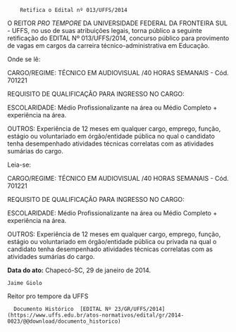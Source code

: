         Retifica o Edital nº 013/UFFS/2014  

O REITOR *PRO TEMPORE* DA UNIVERSIDADE FEDERAL DA FRONTEIRA SUL - UFFS, no uso de suas atribuições legais, torna público a seguinte retificação do EDITAL Nº 013/UFFS/2014, concurso público para provimento de vagas em cargos da carreira técnico-administrativa em Educação.

 Onde se lê:

 CARGO/REGIME: TÉCNICO EM AUDIOVISUAL /40 HORAS SEMANAIS - Cód. 701221

 REQUISITO DE QUALIFICAÇÃO PARA INGRESSO NO CARGO:

 ESCOLARIDADE: Médio Profissionalizante na área ou Médio Completo + experiência na área.

 OUTROS: Experiência de 12 meses em qualquer cargo, emprego, função, estágio ou voluntariado em órgão/entidade pública no qual o candidato tenha desempenhado atividades técnicas correlatas com as atividades sumárias do cargo.

 Leia-se:

 CARGO/REGIME: TÉCNICO EM AUDIOVISUAL /40 HORAS SEMANAIS - Cód. 701221

 REQUISITO DE QUALIFICAÇÃO PARA INGRESSO NO CARGO:

 ESCOLARIDADE: Médio Profissionalizante na área ou Médio Completo + experiência na área.

 OUTROS: Experiência de 12 meses em qualquer cargo, emprego, função, estágio ou voluntariado em órgão/entidade pública ou privada na qual o candidato tenha desempenhado atividades técnicas correlatas com as atividades sumárias do cargo.

  

   **Data do ato:** Chapecó-SC, 29 de janeiro de 2014.   
 

    Jaime Giolo    
 Reitor pro tempore da UFFS 

      Documento Histórico  [EDITAL Nº 23/GR/UFFS/2014](https://www.uffs.edu.br/atos-normativos/edital/gr/2014-0023/@@download/documento_historico)     
      